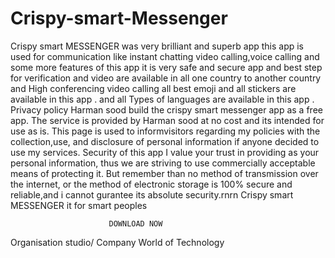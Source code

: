 # Crispy-smart-Messenger
Crispy smart MESSENGER was very brilliant and superb app this app is used for communication like instant chatting video calling,voice calling and some more features of this app it is very safe and secure app and best step for verification and video are available in all one country to another country and High conferencing video calling all best emoji and all stickers are available in this app . and all Types of languages are available in this app . Privacy policy  Harman sood build the crispy smart messenger app as a free app. The service is provided by Harman sood at no cost and its intended for use as is. This page is used to informvisitors regarding my policies with the collection,use, and disclosure of personal information if anyone decided to use my services. Security of this app I value your trust in providing as your personal information, thus we are striving to use commercially acceptable means of protecting it. But remember than no method of transmission over the internet, or the method of electronic storage is 100% secure and reliable,and i cannot gurantee its absolute security.rnrn Crispy smart MESSENGER it for smart peoples

                          
                           
                          DOWNLOAD NOW
                          
                          
 Organisation studio/ Company
 World of Technology
